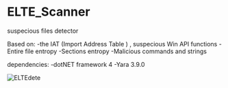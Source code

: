 # ELTE_Scanner
suspecious files detector

Based on:
-the IAT (Import Address Table ) , suspecious Win API functions
-Entire file entropy
-Sections entropy
-Malicious commands and strings

dependencies:
-dotNET framework 4
-Yara 3.9.0

![ELTEdete](https://user-images.githubusercontent.com/29205370/57022348-29ad5980-6c2f-11e9-8b00-cb9e4859516f.JPG)
